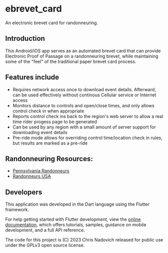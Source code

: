# ebrevet_card

An electronic brevet card for randonneuring.

## Introduction

This Android/iOS 
app serves as an automated brevet card that can provide Electronic Proof of Passage
on a randonneuring brevet, while maintaining some of the "feel" of the traditional paper brevet card process. 

## Features include

- Requires network access once to download event details. Afterward, can be used effectively without continous Cellular service or Internet access
- Monitors distance to controls and open/close times, and only allows control check in when appropriate
- Reports control check ins back to the region's web server to allow a real time rider progess page to be generated
- Can be used by any region with a small amount of server support for downloading event details
- Pre-ride mode allows for overriding control time/location check in rules, but results are marked as a pre-ride

## Randonneuring Resources:

- [Pennsylvania Randonneurs](https://parando.org)
- [Randonneurs USA](https://rusa.org)


## Developers

This application was developed in the Dart language using the Flutter framework. 

For help getting started with Flutter development, view the
[online documentation](https://docs.flutter.dev/), which offers tutorials,
samples, guidance on mobile development, and a full API reference.

The code for this project is (C) 2023 Chris Nadovich released for public use under the GPLv3 
open source license. 
